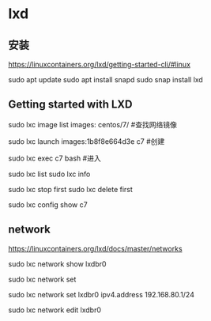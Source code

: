 # lxd

## 安装

https://linuxcontainers.org/lxd/getting-started-cli/#linux

sudo apt update
sudo apt install snapd
sudo snap install lxd

## Getting started with LXD

sudo lxc image list images: centos/7/   #查找网络镜像

sudo lxc launch images:1b8f8e664d3e c7  #创建

sudo lxc exec c7 bash    #进入

sudo lxc list
sudo lxc info

sudo lxc stop first
sudo lxc delete first

sudo lxc config show c7




## network

https://linuxcontainers.org/lxd/docs/master/networks

sudo lxc network show lxdbr0

sudo lxc network set <network> <key> <value>

sudo lxc network set lxdbr0 ipv4.address 192.168.80.1/24

sudo lxc network edit lxdbr0